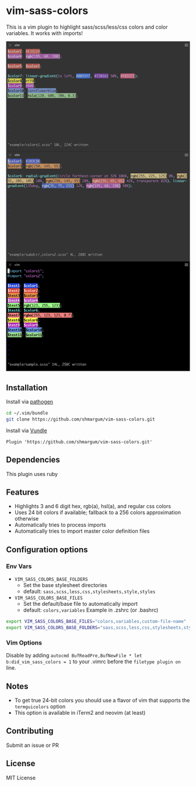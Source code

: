 vim-sass-colors
===============

This is a vim plugin to highlight sass/scss/less/css colors and color variables.  It works with imports!

![vim sass colors sample](https://raw.githubusercontent.com/shmargum/vim-sass-colors/master/vim-sass-color-sample-8.png)

## Installation

Install via [pathogen](https://github.com/tpope/vim-pathogen)
```bash
cd ~/.vim/bundle
git clone https://github.com/shmargum/vim-sass-colors.git
```

Install via [Vundle](https://github.com/VundleVim/Vundle.vim)
```vim
Plugin 'https://github.com/shmargum/vim-sass-colors.git'
```

## Dependencies
This plugin uses ruby

## Features
* Highlights 3 and 6 digit hex, rgb(a), hsl(a), and regular css colors
* Uses 24 bit colors if available; fallback to a 256 colors approximation otherwise
* Automatically tries to process imports
* Automatically tries to import master color definition files

## Configuration options
### Env Vars
* `VIM_SASS_COLORS_BASE_FOLDERS`
  * Set the base stylesheet directories
  * default: `sass,scss,less,css,stylesheets,style,styles`
* `VIM_SASS_COLORS_BASE_FILES`
  * Set the default/base file to automatically import
  * default: `colors,variables`
Example in .zshrc (or .bashrc)
```bash
export VIM_SASS_COLORS_BASE_FILES="colors,variables,custom-file-name"
export VIM_SASS_COLORS_BASE_FOLDERS="sass,scss,less,css,stylesheets,style,styles,custom-folder-name"
```
### Vim Options
Disable by adding `autocmd BufReadPre,BufNewFile * let b:did_vim_sass_colors = 1` to your .vimrc before the `filetype plugin on` line.

## Notes
* To get true 24-bit colors you should use a flavor of vim that supports the `termguicolors` option
* This option is available in iTerm2 and neovim (at least)

## Contributing
Submit an issue or PR

## License
MIT License
